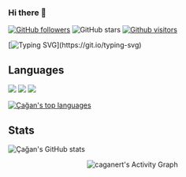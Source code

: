 ### Hi there 👋

<!--
**caganert/caganert** is a ✨ _special_ ✨ repository because its `README.md` (this file) appears on your GitHub profile.

Here are some ideas to get you started:

- 🔭 I’m currently working on ...
- 🌱 I’m currently learning ...
- 👯 I’m looking to collaborate on ...
- 🤔 I’m looking for help with ...
- 💬 Ask me about ...
- 📫 How to reach me: ...
- 😄 Pronouns: ...
- ⚡ Fun fact: ...
-->

[![GitHub followers](https://img.shields.io/github/followers/caganert?style=social)](https://github.com/caganert?tab=followers)
![GitHub stars](https://img.shields.io/github/stars/caganert?style=social)
[![Github visitors](https://visitor-badge.glitch.me/badge?page_id=caganert.visitor-badge)](https://GitHub.com/caganert/StrapDown.js/stargazers/)



[![Typing SVG](https://readme-typing-svg.herokuapp.com?size=40&center=true&vCenter=true&width=1000&height=100&lines=HELLO+I+AM+ÇAĞAN.;I+AM+A+SOWFTWARE+DEVELOPER+EAGER+TO+LEARN.;WELCOME+TO+VISIT+MY+PROFILE.)](https://git.io/typing-svg)


<h2>Languages</h2>

<img src="https://img.shields.io/badge/Python-FFD43B?style=for-the-badge&logo=python&logoColor=306998"></img>
<img src="https://img.shields.io/badge/JavaScript-black?style=for-the-badge&logo=javascript&logoColor=F7DF1E"></img>
<img src="https://img.shields.io/badge/C%23-5F4E9E?style=for-the-badge&logo=c-sharp&logoColor=white"></img>


[![Çağan's top languages](https://github-readme-stats.vercel.app/api/top-langs/?username=caganert&theme=blue-green&hide=python&layout=compact&show_icons=true)](https://github.com/caganert/github-readme-stats)

<h2>Stats</h2>

![Çağan's GitHub stats](https://github-readme-stats.vercel.app/api?username=caganert&show_icons=true&theme=blue-green)


<div align="center">
<!--   <img height="295em"  src="https://activity-graph.herokuapp.com/graph?username=caganert&theme=xcode"/> -->
   <img alt="caganert's Activity Graph" src="https://activity-graph.herokuapp.com/graph?username=caganert&bg_color=1c292E&color=a7e729&line=e729c7&point=FFFFFF&hide_border=true" />
 
  </a></div>
